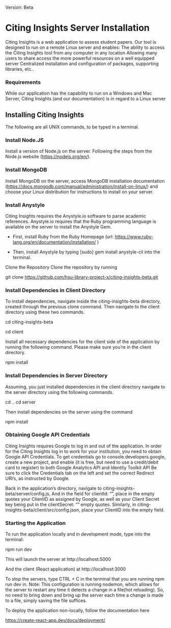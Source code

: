 

Version: Beta

# Citing Insights Server Installation
Citing Insights is a web application to assess student papers. Our tool is designed to run on a remote Linux server and enables:
The ability to access the Citing Insights tool from any computer in any location
Allowing many users to share access the more powerful resources on a well equipped server
Centralized installation and configuration of packages, supporting libraries, etc..
### Requirements
While our application has the capability to run on a Windows and Mac Server, Citing Insights (and our documentation) is in regard to a Linux server 
## Installing Citing Insights
The following are all UNIX commands, to be typed in a terminal.  
### Install Node.JS
Install a version of Node.js on the server. Following the steps from the Node.js website (https://nodejs.org/en/).  
### Install MongoDB
Install MongoDB on the server, access MongoDB installation documentation (https://docs.mongodb.com/manual/administration/install-on-linux/)  and choose your Linux distribution for instructions to install on your server.  
### Install Anystyle
Citing Insights requires the Anystyle.io software to parse academic references. Anystyle.io requires that the Ruby programming language  is available on the server to install the Anystyle Gem.

  * First, install Ruby from the Ruby Homepage 
(url: https://www.ruby-lang.org/en/documentation/installation/ )

  * Then, install Anystyle by typing  [sudo] gem install anystyle-cli  into the terminal. 

Clone the Repository
Clone the repository by running 

git clone https://github.com/hsu-library-project-x/citing-insights-beta.git

### Install Dependencies in Client Directory

To install dependencies, navigate inside the citing-insights-beta directory, created through the previous clone command. Then navigate to the client directory using these two commands. 

cd citing-insights-beta

cd client

Install all necessary dependencies for the client side of the application by running the following command. Please make sure you’re in the client directory. 

npm install

### Install Dependencies in Server Directory

Assuming, you just installed dependencies in the client directory navigate to the server directory using the following commands. 

cd ..
cd server

Then install dependencies on the server using the command

 npm install

### Obtaining Google API Credentials
Citing Insights requires Google to log in and out of the application. In order for the Citing Insights log in to work for your institution, you need to obtain Google API Credentials. To get credentials go to console.developers.google, create a new project, and enable (it is free, but need to use a credit/debit card to register) to both Google Analytics API and Identity Toolkit API
Be sure to click the Credentials tab on the left and set the correct Redirect URI’s, as instructed by Google. 

Back in the application’s directory, navigate to citing-insights-beta/server/config.js,
And in the field for clientId: “”, place in the empty quotes your ClientID as assigned by Google, as well as your Client Secret key being put in the clientSecret: “” empty quotes. 
Similarly, in citing-insights-beta/client/src/config.json, place your ClientID into the empty field. 


### Starting the Application

To run the application locally and in development mode, type into the terminal:

npm run dev

This will launch the server at http://localhost:5000

And the client (React application) at http://localhost:3000

To stop the servers, type CTRL + C in the terminal that you are running npm run dev in.
Note: This configuration is running nodemon, which allows for the server to restart any time it detects a change in a file(hot reloading). So, no need to bring down and bring up the server each time a change is made to a file, simply saving the file suffices.

To deploy the application non-locally, follow the documentation here

https://create-react-app.dev/docs/deployment/
